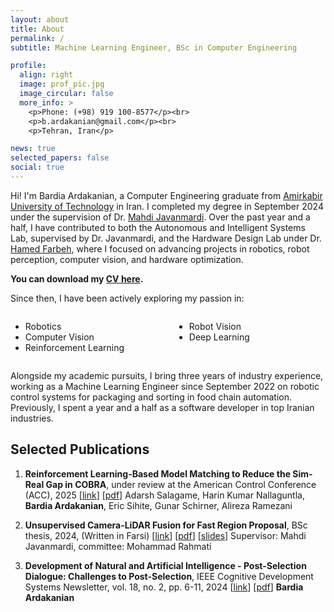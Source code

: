 ```yaml
---
layout: about
title: About
permalink: /
subtitle: Machine Learning Engineer, BSc in Computer Engineering

profile:
  align: right
  image: prof_pic.jpg
  image_circular: false
  more_info: >
    <p>Phone: (+98) 919 100-8577</p><br>
    <p>b.ardakanian@gmail.com</p><br>
    <p>Tehran, Iran</p>

news: true
selected_papers: false
social: true
---
```


Hi! I'm Bardia Ardakanian, a Computer Engineering graduate from [Amirkabir University of Technology](https://aut.ac.ir/en) in Iran. I completed my degree in September 2024 under the supervision of Dr. [Mahdi Javanmardi](https://www.google.com/url?sa=t&source=web&rct=j&opi=89978449&url=https://jp.linkedin.com/in/mjavan&ved=2ahUKEwivqbq__KmJAxWDh_0HHagTF4QQFnoECB0QAQ&usg=AOvVaw2gX66C-fxUGoidIBMsOqhG). Over the past year and a half, I have contributed to both the Autonomous and Intelligent Systems Lab, supervised by Dr. Javanmardi, and the Hardware Design Lab under Dr. [Hamed Farbeh](https://aut.ac.ir/cv/2158/HAMED%20FARBEH), where I focused on advancing projects in robotics, robot perception, computer vision, and hardware optimization. 

**You can download my [CV here](/assets/pdf/Ardakanian_ShortCV_Nov2024.pdf).**

Since then, I have been actively exploring my passion in:

<div style="display: flex;">
  <div style="flex: 1; padding-right: 10px;">
    <ul>
      <li>Robotics</li>
      <li>Computer Vision</li>
      <li>Reinforcement Learning</li>
    </ul>
  </div>
  <div style="flex: 1; padding-left: 10px;">
    <ul>
      <li>Robot Vision</li>
      <li>Deep Learning</li>
    </ul>
  </div>
</div>

Alongside my academic pursuits, I bring three years of industry experience, working as a Machine Learning Engineer since September 2022 on robotic control systems for packaging and sorting in food chain automation. Previously, I spent a year and a half as a software developer in top Iranian industries.

## Selected Publications
1. **Reinforcement Learning-Based Model Matching to Reduce the Sim-Real Gap in COBRA**, under review at the American Control Conference (ACC), 2025 [[link](https://arxiv.org/pdf/2406.13700)] [[pdf](/assets/pdf/SimToReal_ACC_2025.pdf)]
Adarsh Salagame, Harin Kumar Nallaguntla, **Bardia Ardakanian**, Eric Sihite, Gunar Schirner, Alireza Ramezani

2. **Unsupervised Camera-LiDAR Fusion for Fast Region Proposal**, BSc thesis, 2024, (Written in Farsi) [[link](https://digitallib.aut.ac.ir/)] [[pdf](/assets/pdf/Thesis_BardiaArdakanian.pdf)] [[slides](/assets/pdf/BA%20thesis.pdf)]
Supervisor: Mahdi Javanmardi, committee: Mohammad Rahmati

3. **Development of Natural and Artificial Intelligence - Post-Selection Dialogue: Challenges to Post-Selection**, IEEE Cognitive Development Systems Newsletter, vol. 18, no. 2, pp. 6-11, 2024 [[link](https://www.cse.msu.edu/amdtc/amdnl/CDSNL-V18-N2.pdf#page=6)] [[pdf](/assets/pdf/CDSNL-V18-N2.pdf)] 
**Bardia Ardakanian**